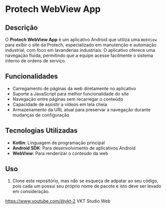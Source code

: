 # Protech WebView App

## Descrição

O **Protech WebView App** é um aplicativo Android que utiliza uma `WebView` para exibir o site da Protech, especializado em manutenção e automação industrial, com foco em lavanderias industriais. O aplicativo oferece uma navegação fluida, permitindo que a equipe acesse facilmente o sistema interno de ordens de serviço.

## Funcionalidades

- Carregamento de páginas da web diretamente no aplicativo
- Suporte a JavaScript para melhor funcionalidade do site
- Navegação entre páginas sem recarregar o conteúdo
- Capacidade de assistir a vídeos em tela cheia
- Armazenamento da URL atual para preservar a navegação durante mudanças de configuração

## Tecnologias Utilizadas

- **Kotlin**: Linguagem de programação principal
- **Android SDK**: Para desenvolvimento de aplicativos Android
- **WebView**: Para renderizar o conteúdo da web

## Uso

1. Clone este repositório, mas não se esqueça de adpatar ao seu código, pois cada um possui seu próprio nome de pacote e isto deve ser levado em consideração.


https://www.youtube.com/@vkt-2
VKT Studio Web
